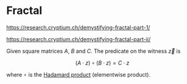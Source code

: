 # Fractal

https://research.cryptium.ch/demystifying-fractal-part-1/

https://research.cryptium.ch/demystifying-fractal-part-ii/


Given square matrices $A$, $B$ and $C$. The predicate on the witness $\vec z$ is

$$
(A ⋅ z) ∘ (B ⋅ z) = C ⋅ z
$$

where $∘$ is the [Hadamard product](https://en.wikipedia.org/wiki/Hadamard_product_(matrices)) (elementwise product).

